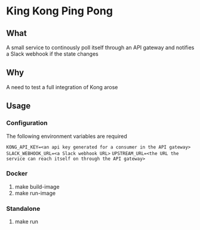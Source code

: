 # King Kong Ping Pong

## What
A small service to continously poll itself through an API gateway and notifies a
Slack webhook if the state changes

## Why
A need to test a full integration of Kong arose

## Usage

### Configuration
The following environment variables are required

`KONG_API_KEY=<an api key generated for a consumer in the API gateway>`
`SLACK_WEBHOOK_URL=<a Slack webhook URL>`
`UPSTREAM_URL=<the URL the service can reach itself on through the API gateway>`

### Docker
1. make build-image
2. make run-image

### Standalone
1. make run

